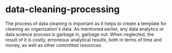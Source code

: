 # data-cleaning-processing
The process of data cleaning is important as it helps to create a template for cleaning an organization's data. As mentioned earlier, any data analytics or data science process is garbage in, garbage out. When neglected, the result of it is costly, erroneous analytical results, both in terms of time and money, as well as other committed resources.
